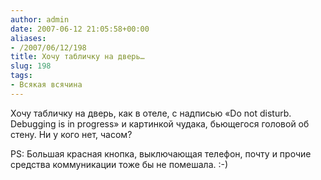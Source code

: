 ```yaml
---
author: admin
date: 2007-06-12 21:05:58+00:00
aliases:
- /2007/06/12/198
title: Хочу табличку на дверь…
slug: 198
tags:
- Всякая всячина
---
```


Хочу табличку на дверь, как в отеле, с надписью «Do not disturb. Debugging is in progress» и картинкой чудака, бьющегося головой об стену.  Ни у кого нет, часом?

PS: Большая красная кнопка, выключающая телефон, почту и прочие средства коммуникации тоже бы не помешала. :-)
